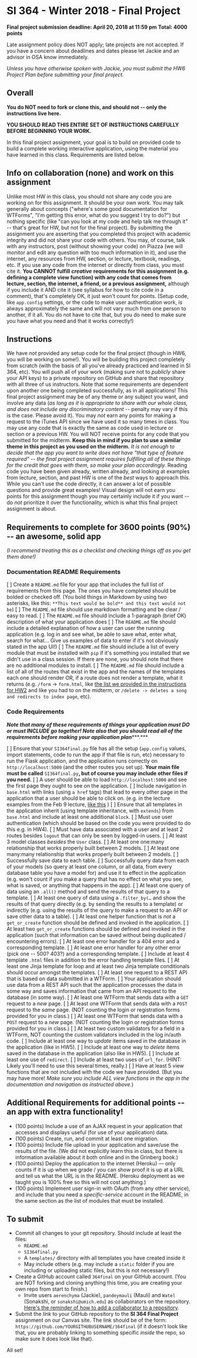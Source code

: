 # SI 364 - Winter 2018 - Final Project

**Final project submission deadline: April 20, 2018 at 11:59 pm**
**Total: 4000 points**

Late assignment policy does NOT apply; late projects are not accepted. If you have a concern about deadlines and dates please let Jackie and an advisor in OSA know immediately.

*Unless you have otherwise spoken with Jackie, you must submit the HW6 Project Plan before submitting your final project.*

## Overall

**You do NOT need to fork or clone this, and should not -- only the instructions live here.**

**YOU SHOULD READ THIS ENTIRE SET OF INSTRUCTIONS CAREFULLY BEFORE BEGINNING YOUR WORK.**

In this final project assignment, your goal is to build on provided code to build a complete working interactive application, using the material you have learned in this class. Requirements are listed below.

## Info on collaboration (none) and work on this assignment

Unlike most HW in this class, you should not share any code you are working on for this assignment. It should be your own work. You may talk generally about concepts ("where's some good documentation for WTForms", "I'm getting this error, what do you suggest I try to do?") but nothing specific (like "can you look at my code and help talk me through it" -- that's great for HW, but not for the final project).
By submitting the assignment you are asserting that you completed this project with academic integrity and did not share your code with others.
You may, of course, talk with any instructors, post (without showing your code) on Piazza (we will monitor and edit any question with too much information in it), and use the internet, any resources from HW, section, or lecture, textbook, readings, etc.
If you use any code from the internet or directly from class, you must cite it. **You CANNOT fulfill** ***creative*** **requirements for this assignment (e.g. defining a complete view function) with any code that comes from lecture, section, the internet, a friend, or a previous assignment,** although if you include it AND cite it (see syllabus for how to cite code in a comment), that's completely OK, it just won't count for points.
(Setup code, like `app.config` settings, or the code to make user authentication work, is always approximately the same and will not vary much from one person to another, if it all. You do not have to cite that, but you do need to make sure you have what you need and that it works correctly!)

## Instructions

We have *not* provided any setup code for the final project (though in HW6, you will be working on some!). You will be building this project completely from scratch (with the basis of all you've already practiced and learned in SI 364, etc).
You will push all of your work (making sure not to *publicly* share your API keys) to a private repository on GitHub and share that repository with all three of us instructors.
Note that some requirements are dependent upon another one being completed successfully, as in all applications!
This final project assignment may be of any theme or any subject you want, and involve any data (*as long as it is appropriate to share with our whole class, and does not include any discriminatory content* -- penalty may vary if this is the case. Please avoid it).
You may *not* earn any points for making a request to the iTunes API since we have used it so many times in class.
You may use any code that is exactly the same as code used in lecture or section or a previous HW.
You will NOT receive points for any code that you submitted for the midterm. **Keep this in mind if you plan to use a similar theme in this project as you used on the midterm.**
*It is not enough to decide that the app you want to write does not have "that type of feature required" -- the final project assignment requires fulfilling all of these things for the credit that goes with them, so make your plan accordingly.*
Reading code you have been given already, written already, and looking at examples from lecture, section, and past HW is one of the *best* ways to approach this. While you can't use the code directly, it can answer a lot of possible questions and provide great examples!
Visual design will not earn you points for this assignment though you may certainly include it if you want -- do *not* prioritize it over the functionality, which is what this final project assignment is about.


## Requirements to complete for 3600 points (90%) -- an awesome, solid app

*(I recommend treating this as a checklist and checking things off as you get them done!)*

### **Documentation README Requirements**

[ ] Create a `README.md` file for your app that includes the full list of requirements from this page. The ones you have completed should be bolded or checked off. (You bold things in Markdown by using two asterisks, like this: `**This text would be bold** and this text would not be`)
[ ] The `README.md` file should use markdown formatting and be clear / easy to read.
[ ] The `README.md` file should include a 1-paragraph (brief OK) description of what your application does
[ ] The `README.md` file should include a detailed explanation of how a user can user the running application (e.g. log in and see what, be able to save what, enter what, search for what... Give us examples of data to enter if it's not obviously stated in the app UI!)
[ ] The `README.md` file should include a list of every module that must be installed with `pip` if it's something you installed that we didn't use in a class session. If there are none, you should note that there are no additional modules to install.
[ ] The `README.md` file should include a list of all of the routes that exist in the app and the names of the templates each one should render OR, if a route does not render a template, what it returns (e.g. `/form` -> `form.html`, like [the list we provided in the instructions for HW2](https://www.dropbox.com/s/3a83ykoz79tqn8r/Screenshot%202018-02-15%2013.27.52.png?dl=0) and like you had to on the midterm, or `/delete -> deletes a song and redirects to index page`, etc).

### **Code Requirements**
***Note that many of these requirements of things your application must DO or must INCLUDE go together! Note also that*** ***you should read all of the requirements before making your application plan******.***

[ ] Ensure that your `SI364final.py` file has all the setup (`app.config` values, import statements, code to run the app if that file is run, etc) necessary to run the Flask application, and the application runs correctly on `http://localhost:5000` (and the other routes you set up). **Your main file must be called** `SI364final.py`**, but of course you may include other files if you need.**
[ ] A user should be able to load `http://localhost:5000` and see the first page they ought to see on the application.
[ ] Include navigation in `base.html` with links (using `a href` tags) that lead to every other page in the application that a user should be able to click on. (e.g. in the lecture examples from the Feb 9 lecture, [like this](https://www.dropbox.com/s/hjcls4cfdkqwy84/Screenshot%202018-02-15%2013.26.32.png?dl=0) )
[ ] Ensure that all templates in the application inherit (using template inheritance, with `extends`) from `base.html` and include at least one additional `block`.
[ ] Must use user authentication (which should be based on the code you were provided to do this e.g. in HW4).
[ ] Must have data associated with a user and at least 2 routes besides `logout` that can only be seen by logged-in users.
[ ] At least 3 model classes *besides* the `User` class.
[ ] At least one one:many relationship that works properly built between 2 models.
[ ] At least one many:many relationship that works properly built between 2 models.
[ ] Successfully save data to each table.
[ ] Successfully query data from each of your models (so query at least one column, or all data, from every database table you have a model for) and use it to effect in the application (e.g. won't count if you make a query that has no effect on what you see, what is saved, or anything that happens in the app).
[ ] At least one query of data using an `.all()` method and send the results of that query to a template.
[ ] At least one query of data using a `.filter_by(…` and show the results of that query directly (e.g. by sending the results to a template) or indirectly (e.g. using the results of the query to make a request to an API or save other data to a table).
[ ] At least one helper function that is *not* a `get_or_create` function should be defined and invoked in the application.
[ ] At least two `get_or_create` functions should be defined and invoked in the application (such that information can be saved without being duplicated / encountering errors).
[ ] At least one error handler for a 404 error and a corresponding template.
[ ] At least one error handler for any other error (pick one -- 500? 403?) and a corresponding template.
[ ] Include at least 4 template `.html` files in addition to the error handling template files.
  [ ] At least one Jinja template for loop and at least two Jinja template conditionals should occur amongst the templates.
[ ] At least one request to a REST API that is based on data submitted in a WTForm.
  [ ] Your application should use data from a REST API such that the application processes the data in some way and saves information that came from an API request to the database (in some way).
[ ] At least one WTForm that sends data with a `GET` request to a *new* page.
[ ] At least one WTForm that sends data with a `POST` request to the *same* page. (NOT counting the login or registration forms provided for you in class.)
[ ] At least one WTForm that sends data with a `POST` request to a *new* page. (NOT counting the login or registration forms provided for you in class.)
[ ] At least two custom validators for a field in a WTForm, NOT counting the custom validators included in the log in/auth code.
[ ] Include at least one way to *update* items saved in the database in the application (like in HW5).
[ ] Include at least one way to *delete* items saved in the database in the application (also like in HW5).
[ ] Include at least one use of `redirect`.
[ ] Include at least two uses of `url_for`. (HINT: Likely you'll need to use this several times, really.)
[ ] Have at least 5 view functions that are not included with the code we have provided. (But you may have more! *Make sure you include ALL view functions in the app in the documentation and navigation as instructed above.*)


## Additional Requirements for additional points -- an app with extra functionality!

- (100 points) Include a use of an AJAX request in your application that accesses and displays useful (for use of your application) data.
- (100 points) Create, run, and commit at least one migration.
- (100 points) Include file upload in your application and save/use the results of the file. (We did not explicitly learn this in class, but there is information available about it both online and in the Grinberg book.)
- (100 points) Deploy the application to the internet (Heroku) — only counts if it is up when we grade / you can show proof it is up at a URL and tell us what the URL is in the README. (Heroku deployment as we taught you is 100% free so this will not cost anything.)
- (100 points) Implement user sign-in with OAuth (from any other service), and include that you need a *specific-service* account in the README, in the same section as the list of modules that must be installed.


## **To submit**
- Commit all changes to your git repository. Should include at least the files:
  - `README.md`
  - `SI364final.py`
  - A `templates/` directory with all templates you have created inside it
  - May include others (e.g. may include a `static` folder if you are including or uploading static files, but this is not necessary!)
- Create a GitHub account called `364final` on your GitHub account. (You are NOT forking and cloning anything this time, you are creating your own repo from start to finish.)
  - Invite users `aerenchyma` (Jackie), `pandeymauli` (Mauli) and `Watel` (Sonakshi, or `sonakshi@umich.edu`) as collaborators on the repository. [Here's the reminder of how to add a collaborator to a repository](https://www.dropbox.com/s/d6btsfxgh6z84bx/Screenshot%202018-02-13%2021.32.11.png?dl=0).
- Submit the *link* to your GitHub repository to the **SI 364 Final Project** assignment on our Canvas site. The link should be of the form: `https://github.com/YOURGITHUBUSERNAME/364final` (if it doesn't look like that, you are probably linking to something specific *inside* the repo, so make sure it does look like that).

All set!

